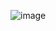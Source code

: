 ![image](https://github.com/yl-me/Notes-of-computer-graphics/blob/master/LearnOpenGL/5Advanced-Lighting/3Shaow-Mapping/3improvingShadowMaps/shadowMaps.png)